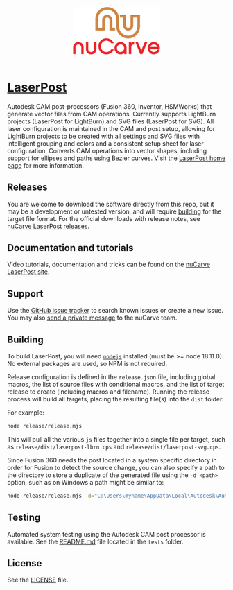 <div align='center' padding-bottom="200px"><img src="https://github.com/nuCarve/laserpost/raw/main/images/nuCarve-logo-color-vert.svg" width="200px" /></div>
&nbsp;  

# [LaserPost](https://nucarve.com/laserpost) 
Autodesk CAM post-processors (Fusion 360, Inventor, HSMWorks) that generate vector files from CAM operations.  Currently supports LightBurn projects (LaserPost for LightBurn) and SVG files (LaserPost for SVG).  All laser configuration is maintained in the CAM and post setup, allowing for LightBurn projects to be created with all settings and SVG files with intelligent grouping and colors and a consistent setup sheet for laser configuration.  Converts CAM operations into vector shapes, including support for ellipses and paths using Bezier curves.  Visit the [LaserPost home page](https://nucarve.com/laserpost) for more information.

## Releases

You are welcome to download the software directly from this repo, but it may be a development or untested version, and will require [building](#building) for the target file format.  For the official downloads with release notes, see [nuCarve LaserPost releases](https://nucarve.com/laserpost/#releases).

## Documentation and tutorials

Video tutorials, documentation and tricks can be found on the [nuCarve LaserPost site](https://nucarve.com/laserpost/#learning).

## Support

Use the [GitHub issue tracker](https://github.com/nuCarve/laserpost/issues) to search known issues or create a new issue.  You may also [send a private message](https://nucarve.com/contact) to the nuCarve team.

## Building

To build LaserPost, you will need [`nodejs`](https://nodejs.org/en/) installed (must be >= node 18.11.0).  No external packages are used, so NPM is not required.

Release configuration is defined in the `release.json` file, including global macros, the list of source files with conditional macros, and the list of target release to create (including macros and filename).  Running the release process will build all targets, placing the resulting file(s) into the `dist` folder.

For example:

```sh
node release/release.mjs
```

This will pull all the various `js` files together into a single file per target, such as `release/dist/laserpost-lbrn.cps` and `release/dist/laserpost-svg.cps`.

Since Fusion 360 needs the post located in a system specific directory in order for Fusion to detect the source change, you can also specify a path to the directory to store a duplicate of the generated file using the `-d <path>` option, such as on Windows a path might be similar to:

```sh
node release/release.mjs -d="C:\Users\myname\AppData\Local\Autodesk\Autodesk Fusion 360\32TABC6DD2N8Q\W.login\M\D23203423432806\CAMPosts"
```

## Testing

Automated system testing using the Autodesk CAM post processor is available.  See the [README.md](tests/README.md) file located in the `tests` folder.

## License

See the [LICENSE](LICENSE) file.
